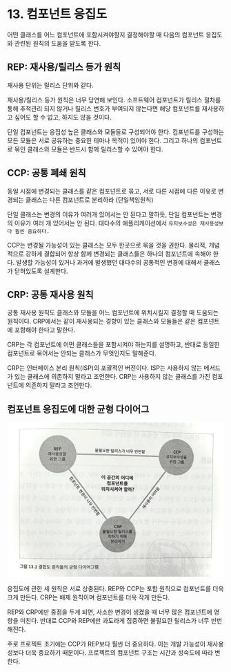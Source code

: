 # 13. 컴포넌트 응집도
어떤 클래스를 어느 컴포넌트에 포함시켜야할지 결정해야할 때 다음의 컴포넌트 응집도와 관련된 원칙의 도움을 받도록 한다.

## REP: 재사용/릴리스 등가 원칙
재사용 단위는 릴리스 단위와 같다.

재사용/릴리스 등가 원칙은 너무 당연해 보인다. 소프트웨어 컴포넌트가 릴리스 절차를 통해 추적관리 되지 않거나 릴리스 번호가 부여되지 않는다면 해당 컴포넌트를 재사용하고 싶어도 할 수 없고, 하지도 않을 것이다.

단일 컴포넌트는 응집성 높은 클래스와 모듈들로 구성되어야 한다. 컴포넌트를 구성하는 모든 모듈은 서로 공유하는 중요한 테마나 목적이 있어야 한다. 그리고 하나의 컴포넌트로 묶인 클래스와 모듈은 반드시 함께 릴리스할 수 있어야 한다.

## CCP: 공통 폐쇄 원칙
동일 시점에 변경되는 클래스를 같은 컴포넌트로 묶고, 서로 다른 시점에 다른 이유로 변경되는 클래스는 다른 컴포넌트로 분리하라 (단일책임원칙)

단일 클래스는 변경의 이유가 여러개 있어서는 안 된다고 말하듯, 단일 컴포넌트는 변경의 이유가 여러 개 있어서는 안 된다. 대다수의 애플리케이션에서 `유지보수성은 재사용성보다 훨씬 중요하다.`

CCP는 변경될 가능성이 있는 클래스는 모두 한곳으로 묶을 것을 권한다. 물리적, 개념적으로 강하게 결합되어 항상 함께 변경되는 클래스들은 하나의 컴포넌트에 속해야 한다. 발생할 가능성이 있거나 과거에 발생했던 대다수의 공통적인 변경에 대해서 클래스가 닫혀있도록 설계한다.

## CRP: 공통 재사용 원칙
공통 재사용 원칙도 클래스와 모듈을 어느 컴포넌트에 위치시킬지 결정할 때 도움되는 원칙이다. CRP에서는 같이 재사용되는 경향이 있는 클래스와 모듈들은 같은 컴포넌트에 포함해야 한다고 말한다.

CRP는 각 컴포넌트에 어떤 클래스들을 포함시켜야 하는지를 설명하고, 반대로 동일한 컴포넌트로 묶어서는 안되는 클래스가 무엇인지도 말해준다. 

CRP는 인터페이스 분리 원칙(ISP)의 포괄적인 버전이다. ISP는 사용하지 않는 메서드가 있는 클래스에 의존하지 말라고 조언한다. CRP는 사용하지 않는 클래스를 가진 컴포넌트에 의존하지 말라고 조언한다.

## 컴포넌트 응집도에 대한 균형 다이어그
<img src = "img/컴포넌트응집도.jpeg" width="700px">

응집도에 관한 세 원칙은 서로 상충된다. REP와 CCP는 포함 원칙으로 컴포넌트를 더욱 크게 만든다. CRP는 배제 원칙이며 컴포넌트를 더욱 작게 만든다.

REP와 CRP에만 중점을 두게 되면, 사소한 변경이 생겼을 때 너무 많은 컴포넌트에 영향을 미친다. 반대로 CCP와 REP에만 과도라게 집중하면 불필요한 릴리스가 너무 빈번해진다.

주로 프로젝트 초기에는 CCP가 REP보다 훨씬 더 중요하다. 이는 개발 가능성이 재사용성보다 더욱 중요하기 때문이다. 프로젝트의 컴포넌트 구조는 시간과 성숙도에 따라 변한다.